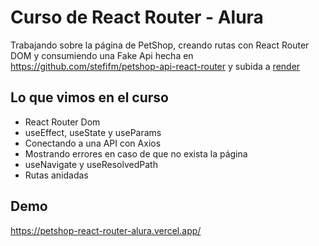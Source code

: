 # Curso de React Router - Alura

Trabajando sobre la página de PetShop, creando rutas con React Router DOM y consumiendo una Fake Api hecha en https://github.com/stefifm/petshop-api-react-router y subida a [render](https://render.com/)

## Lo que vimos en el curso

- React Router Dom
- useEffect, useState y useParams
- Conectando a una API con Axios
- Mostrando errores en caso de que no exista la página
- useNavigate y useResolvedPath
- Rutas anidadas

## Demo

https://petshop-react-router-alura.vercel.app/